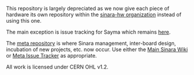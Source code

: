 This repository is largely depreciated as we now give each piece of hardware its own repository within the [sinara-hw organization](https://github.com/sinara-hw) instead of using this one.

The main exception is issue tracking for Sayma which remains [here](https://github.com/sinara-hw/sinara/issues).

The [meta repository](https://github.com/sinara-hw/meta) is where Sinara management, inter-board design, incubation of new projects, etc. now occur.  Use either the [Main Sinara Wiki](https://github.com/sinara-hw/meta/wiki) or [Meta Issue Tracker](https://github.com/sinara-hw/meta/issues) as appropriate.

All work is licensed under CERN OHL v1.2. 
